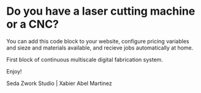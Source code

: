 # Do you have a laser cutting machine or a CNC?

You can add this code block to your website, configure pricing variables and sieze and materials available, and recieve jobs automatically at home.

First block of continuous multiscale digital fabrication system.

Enjoy!


Seda Zwork Studio | 
Xabier Abel Martinez

